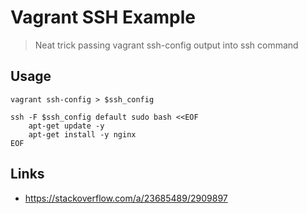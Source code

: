 # Vagrant SSH Example

> Neat trick passing vagrant ssh-config output into ssh command

## Usage

```
vagrant ssh-config > $ssh_config

ssh -F $ssh_config default sudo bash <<EOF
	apt-get update -y
	apt-get install -y nginx
EOF
```

## Links

* https://stackoverflow.com/a/23685489/2909897